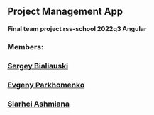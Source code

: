 ## Project Management App
__Final team project rss-school 2022q3 Angular__   
### Members:     
### [Sergey Bialiauski](https://github.com/SergBily)    
### [Evgeny Parkhomenko](https://github.com/Parxommm)    
### [Siarhei Ashmiana](https://github.com/Sergei5431)